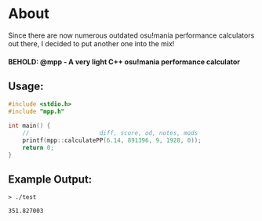 # About
Since there are now numerous outdated osu!mania performance calculators out there, I decided to put another one into the mix!<br>
#### BEHOLD: @mpp - A very light C++ osu!mania performance calculator
## Usage:
```cpp
#include <stdio.h>
#include "mpp.h"

int main() {
    //                    diff, score, od, notes, mods
    printf(mpp::calculatePP(6.14, 891396, 9, 1928, 0));
    return 0;
}
```

## Example Output:
```
> ./test

351.827003
```
